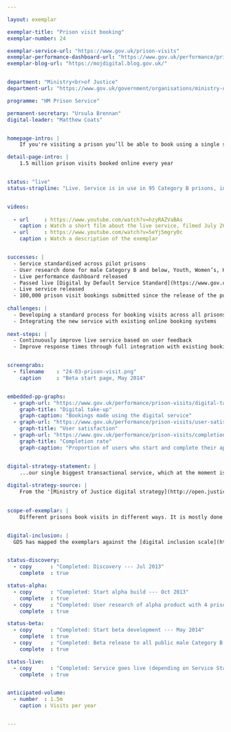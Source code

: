 ```yaml
---

layout: exemplar

exemplar-title: "Prison visit booking"
exemplar-number: 24

exemplar-service-url: "https://www.gov.uk/prison-visits"
exemplar-performance-dashboard-url: "https://www.gov.uk/performance/prison-visits"
exemplar-blog-url: "https://mojdigital.blog.gov.uk/"


department: "Ministry<br>of Justice"
department-url: "https://www.gov.uk/government/organisations/ministry-of-justice"

programme: "HM Prison Service"

permanent-secretary: "Ursula Brennan"
digital-leader: "Matthew Coats"


homepage-intro: |
    If you're visiting a prison you’ll be able to book using a single service, offering a simpler, faster experience for families, friends and professionals

detail-page-intro: |
    1.5 million prison visits booked online every year


status: "live"
status-strapline: "Live. Service is in use in 95 Category B prisons, including Youth and Women’s."


videos:
  
  - url     : https://www.youtube.com/watch?v=hzyRAZVaBAs
    caption : Watch a short film about the live service, filmed July 2014
  - url     : https://www.youtube.com/watch?v=5eYj5mgry0c
    caption : Watch a description of the exemplar


successes: |
  - Service standardised across pilot prisons
  - User research done for male Category B and below, Youth, Women’s, High Security Estate (Category A) and Contracted Out prisons 
  - Live performance dashboard released
  - Passed live [Digital by Default Service Standard](https://www.gov.uk/service-manual/digital-by-default) assessment
  - Live service released
  - 100,000 prison visit bookings submitted since the release of the public beta 
  
challenges: |
  - Developing a standard process for booking visits across all prisons
  - Integrating the new service with existing online booking systems
  
next-steps: |
  - Continuously improve live service based on user feedback
  - Improve response times through full integration with existing booking systems


screengrabs:
  - filename    : "24-03-prison-visit.png"
    caption     : "Beta start page, May 2014"


embedded-pp-graphs:
  - graph-url: "https://www.gov.uk/performance/prison-visits/digital-takeup"
    graph-title: "Digital take-up"
    graph-caption: "Bookings made using the digital service"
  - graph-url: "https://www.gov.uk/performance/prison-visits/user-satisfaction"
    graph-title: "User satisfaction"
  - graph-url: "https://www.gov.uk/performance/prison-visits/completion-rate"
    graph-title: "Completion rate"
    graph-caption: "Proportion of users who start and complete their application using the digital service"


digital-strategy-statement: |
    ...our single biggest transactional service, which at the moment is a phone- or email-based, manual data entry system.
    
digital-strategy-source: |
    From the '[Ministry of Justice digital strategy](http://open.justice.gov.uk/digital-strategy/)' – December 2012
    

scope-of-exemplar: |
    Different prisons book visits in different ways. It is mostly done by phone or email and often requires family members to spend a long time getting through on the phone. A digital channel will cut administrative costs to the National Offender Management Service (NOMS) and make the process easier for families --- encouraging more to visit --- and more efficient for professional visitors.


digital-inclusion: |
  GDS has mapped the exemplars against the [digital inclusion scale](https://www.gov.uk/government/publications/government-digital-inclusion-strategy/government-digital-inclusion-strategy#measuring-digital-exclusion) to help show where these services may be difficult for some people to use. [See the rating for Prison Visit booking](https://www.gov.uk/government/publications/government-digital-inclusion-strategy/exemplar-services-and-identity-assurance-how-complex-they-are#prison-visit-booking)


status-discovery:
  - copy      : "Completed: Discovery --- Jul 2013"
    complete  : true

status-alpha:
  - copy      : "Completed: Start alpha build --- Oct 2013"
    complete  : true
  - copy      : "Completed: User research of alpha product with 4 prisons --- Dec 2013 to Apr 2014"
    complete  : true

status-beta:
  - copy      : "Completed: Start beta development --- May 2014"
    complete  : true
  - copy      : "Completed: Beta release to all public male Category B and below, Youth and Women’s prisons in England and Wales --- Jun 2014"
    complete  : true

status-live:
  - copy      : "Completed: Service goes live (depending on Service Standard assessment) --- Sep 2014"
    complete  : true


anticipated-volume:
  - number  : 1.5m
    caption : Visits per year


---
```






